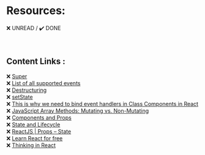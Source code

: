 # Resources:  

:x: UNREAD / :heavy_check_mark: DONE

<br>

## Content Links :  
❌ [Super](https://developer.mozilla.org/en-US/docs/Web/JavaScript/Reference/Operators/super)  
❌ [List of all supported events](https://reactjs.org/docs/events.html)  
❌ [Destructuring](https://developer.mozilla.org/en-US/docs/Web/JavaScript/Reference/Operators/Destructuring_assignment)  
❌ [setState](https://reactjs.org/docs/react-component.html#setstate)  
❌ [This is why we need to bind event handlers in Class Components in React](https://www.freecodecamp.org/news/this-is-why-we-need-to-bind-event-handlers-in-class-components-in-react-f7ea1a6f93eb/)  
❌ [JavaScript Array Methods: Mutating vs. Non-Mutating](http://web.archive.org/web/20211101150139/https://lorenstewart.me/2017/01/22/javascript-array-methods-mutating-vs-non-mutating/)  
❌ [Components and Props](https://reactjs.org/docs/components-and-props.html)  
❌ [State and Lifecycle](https://reactjs.org/docs/state-and-lifecycle.html)  
❌ [ReactJS | Props – State](https://www.geeksforgeeks.org/reactjs-props-set-1/)  
❌ [Learn React for free](https://scrimba.com/learn/learnreact)  
❌ [Thinking in React](https://reactjs.org/docs/thinking-in-react.html)  


